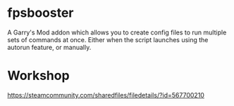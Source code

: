 # fpsbooster
A Garry's Mod addon which allows you to create config files to run multiple sets of commands at once. Either when the script launches using the autorun feature, or manually.

# Workshop
https://steamcommunity.com/sharedfiles/filedetails/?id=567700210
